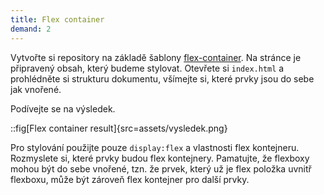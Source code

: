 ```yaml
---
title: Flex container
demand: 2
---
```


Vytvořte si repository na základě šablony [flex-container](https://github.com/Czechitas-podklady-WEB/flex-container).
Na stránce je připravený obsah, který budeme stylovat. Otevřete si `index.html` a prohlédněte si strukturu dokumentu, všímejte si, které prvky jsou do sebe jak vnořené.

Podívejte se na výsledek.

::fig[Flex container result]{src=assets/vysledek.png}

Pro stylování použijte pouze `display:flex` a vlastnosti flex kontejneru. Rozmyslete si, které prvky budou flex kontejnery. Pamatujte, že flexboxy mohou být do sebe vnořené, tzn. že prvek, který už je flex položka uvnitř flexboxu, může být zároveň flex kontejner pro další prvky.
